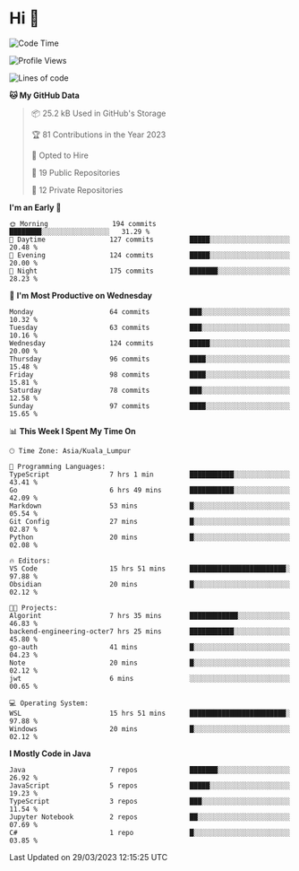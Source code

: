 <h1>Hi 👋</h1>

<!--START_SECTION:waka-->
![Code Time](http://img.shields.io/badge/Code%20Time-106%20hrs%2033%20mins-blue)

![Profile Views](http://img.shields.io/badge/Profile%20Views-30-blue)

![Lines of code](https://img.shields.io/badge/From%20Hello%20World%20I%27ve%20Written-649.4%20thousand%20lines%20of%20code-blue)

**🐱 My GitHub Data** 

> 📦 25.2 kB Used in GitHub's Storage 
 > 
> 🏆 81 Contributions in the Year 2023
 > 
> 💼 Opted to Hire
 > 
> 📜 19 Public Repositories 
 > 
> 🔑 12 Private Repositories 
 > 
**I'm an Early 🐤** 

```text
🌞 Morning                194 commits         ████████░░░░░░░░░░░░░░░░░   31.29 % 
🌆 Daytime                127 commits         █████░░░░░░░░░░░░░░░░░░░░   20.48 % 
🌃 Evening                124 commits         █████░░░░░░░░░░░░░░░░░░░░   20.00 % 
🌙 Night                  175 commits         ███████░░░░░░░░░░░░░░░░░░   28.23 % 
```
📅 **I'm Most Productive on Wednesday** 

```text
Monday                   64 commits          ███░░░░░░░░░░░░░░░░░░░░░░   10.32 % 
Tuesday                  63 commits          ███░░░░░░░░░░░░░░░░░░░░░░   10.16 % 
Wednesday                124 commits         █████░░░░░░░░░░░░░░░░░░░░   20.00 % 
Thursday                 96 commits          ████░░░░░░░░░░░░░░░░░░░░░   15.48 % 
Friday                   98 commits          ████░░░░░░░░░░░░░░░░░░░░░   15.81 % 
Saturday                 78 commits          ███░░░░░░░░░░░░░░░░░░░░░░   12.58 % 
Sunday                   97 commits          ████░░░░░░░░░░░░░░░░░░░░░   15.65 % 
```


📊 **This Week I Spent My Time On** 

```text
🕑︎ Time Zone: Asia/Kuala_Lumpur

💬 Programming Languages: 
TypeScript               7 hrs 1 min         ███████████░░░░░░░░░░░░░░   43.41 % 
Go                       6 hrs 49 mins       ███████████░░░░░░░░░░░░░░   42.09 % 
Markdown                 53 mins             █░░░░░░░░░░░░░░░░░░░░░░░░   05.54 % 
Git Config               27 mins             █░░░░░░░░░░░░░░░░░░░░░░░░   02.87 % 
Python                   20 mins             █░░░░░░░░░░░░░░░░░░░░░░░░   02.08 % 

🔥 Editors: 
VS Code                  15 hrs 51 mins      ████████████████████████░   97.88 % 
Obsidian                 20 mins             █░░░░░░░░░░░░░░░░░░░░░░░░   02.12 % 

🐱‍💻 Projects: 
Algorint                 7 hrs 35 mins       ████████████░░░░░░░░░░░░░   46.83 % 
backend-engineering-octer7 hrs 25 mins       ███████████░░░░░░░░░░░░░░   45.80 % 
go-auth                  41 mins             █░░░░░░░░░░░░░░░░░░░░░░░░   04.23 % 
Note                     20 mins             █░░░░░░░░░░░░░░░░░░░░░░░░   02.12 % 
jwt                      6 mins              ░░░░░░░░░░░░░░░░░░░░░░░░░   00.65 % 

💻 Operating System: 
WSL                      15 hrs 51 mins      ████████████████████████░   97.88 % 
Windows                  20 mins             █░░░░░░░░░░░░░░░░░░░░░░░░   02.12 % 
```

**I Mostly Code in Java** 

```text
Java                     7 repos             ███████░░░░░░░░░░░░░░░░░░   26.92 % 
JavaScript               5 repos             █████░░░░░░░░░░░░░░░░░░░░   19.23 % 
TypeScript               3 repos             ███░░░░░░░░░░░░░░░░░░░░░░   11.54 % 
Jupyter Notebook         2 repos             ██░░░░░░░░░░░░░░░░░░░░░░░   07.69 % 
C#                       1 repo              █░░░░░░░░░░░░░░░░░░░░░░░░   03.85 % 
```




 Last Updated on 29/03/2023 12:15:25 UTC
<!--END_SECTION:waka-->
